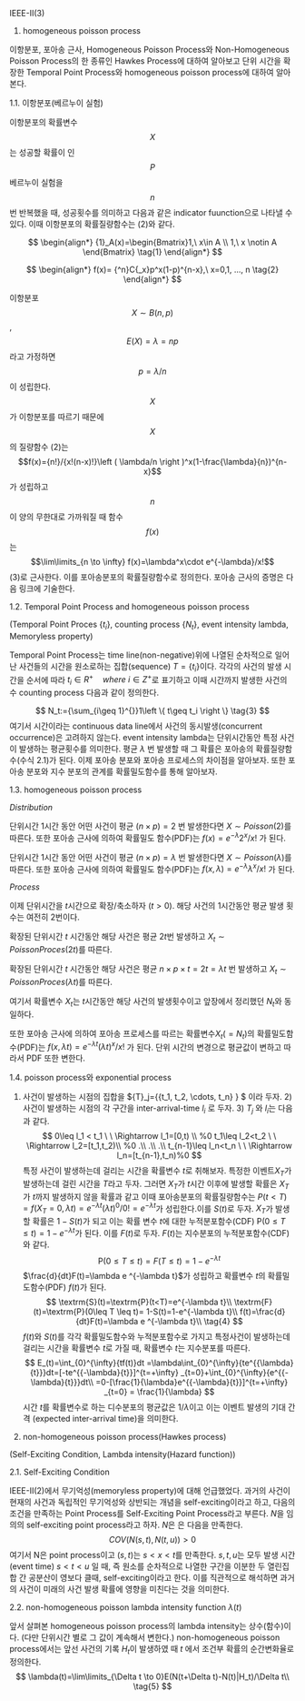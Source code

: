 IEEE-II(3)

1. homogeneous poisson process

이항분포, 포아송 근사, Homogeneous Poisson Process와 Non-Homogeneous Poisson Process의 한 종류인 Hawkes Process에 대하여 알아보고 단위 시간을 확장한 Temporal Point Process와 homogeneous poisson process에 대하여 알아본다.



1.1. 이항분포(베르누이 실험)

 이항분포의 확률변수 $$X$$는 성공할 확률이 인 $$P$$ 베르누이 실험을 $$n$$번 반복했을 때, 성공횟수를 의미하고 다음과 같은 indicator fuunction으로 나타낼 수 있다. 이때 이항분포의 확률질량함수는 (2)와 같다. 


$$
\begin{align*}
{1}_A(x)=\begin{Bmatrix}1,\  x\in A
\\ 1,\  x \notin A
  \end{Bmatrix}
  \tag{1}
  \end{align*}
$$

$$
\begin{align*}
f(x)= {^n}C{_x}p^x(1-p)^{n-x},\ x=0,1, ..., n
\tag{2}
\end{align*}
$$

 이항분포 $$X \sim B(n,p)$$, $$E(X)=\lambda=np$$ 라고 가정하면 $$p=\lambda/n$$ 이 성립한다. $$X$$가 이항분포를 따르기 때문에 $$X$$의 질량함수 (2)는 $$f(x)={n!}/{x!(n-x)!}\left ( \lambda/n \right )^x(1-\frac{\lambda}{n})^{n-x}$$가 성립하고 $$n$$이 양의 무한대로 가까워질 때 함수$$f(x)$$는 $$\lim\limits_{n \to \infty} f(x)=\lambda^x\cdot e^{-\lambda}/x!$$  (3)로 근사한다. 이를 포아송분포의 확률질량함수로 정의한다. 포아송 근사의 증명은 다음 링크에 기술한다.



1.2. Temporal Point Process and homogeneous poisson process 

(Temporal Point Proces $\{t_i \}$, counting process $\{N_t\}$, event intensity lambda, Memoryless property)

 Temporal Point Process는 time line(non-negative)위에 나열된 순차적으로 일어난 사건들의 시간을 원소로하는 집합(sequence) $T=\{t_i\}$이다. 각각의 사건의 발생 시간을 순서에 따라 $t_i \in R^+ \quad where \  i \in Z^+$로 표기하고 이때 시간까지 발생한 사건의 수 counting process 다음과 같이 정의한다. 

$$
N_t:={\sum_{i\geq 1}^{}}1\left \{ t\geq t_i \right \}
\tag{3}
$$
 여기서 시간이라는 continuous data line에서 사건의 동시발생(concurrent occurrence)은 고려하지 않는다. event intensity lambda는 단위시간동안 특정 사건이 발생하는 평균횟수를 의미한다. 평균 $\lambda$ 번 발생할 때 그 확률은 포아송의 확률질량함수(수식 2.1)가 된다. 이제 포아송 분포와 포아송 프로세스의 차이점을 알아보자. 또한 포아송 분포와 지수 분포의 관계를 확률밀도함수를 통해 알아보자.



1.3. homogeneous poisson process

*Distribution*

단위시간 1시간 동안 어떤 사건이 평균 $(n \times p) = 2$ 번 발생한다면 $X \sim Poisson(2)$를 따른다. 또한 포아송 근사에 의하여 확률밀도 함수(PDF)는 $f(x)={e^{-\lambda}2^x}/{x!}$ 가 된다.

단위시간 1시간 동안 어떤 사건이 평균 $(n \times p) = \lambda$ 번 발생한다면 $X \sim Poisson(\lambda)$를 따른다. 또한 포아송 근사에 의하여 확률밀도 함수(PDF)는 $f(x, \lambda)={e^{-\lambda}\lambda^x}/{x!}$ 가 된다.

*Process*

이제 단위시간을 $t$시간으로 확장/축소하자 $(t>0)$. 해당 사건의 1시간동안 평균 발생 횟수는 여전히 2번이다. 

확장된 단위시간 $t$ 시간동안 해당 사건은 평균 $2t$번 발생하고 $X_t \sim PoissonProces(2t)$를 따른다.

확장된 단위시간 $t$ 시간동안 해당 사건은 평균 $n \times p \times t = 2t = \lambda t$ 번 발생하고 $X_t \sim PoissonProces(\lambda t)$를 따른다.

여기서 확률변수 $X_t$는 $t$시간동안 해당 사건의 발생횟수이고 앞장에서 정리했던 $N_t$와 동일하다.

또한 포아송 근사에 의하여 포아송 프로세스를 따르는 확률변수$X_t (= N_t)$의 확률밀도함수(PDF)는 $f(x,\lambda t)=e^{-\lambda t}(\lambda t)^x/x!$ 가 된다. 단위 시간의 변경으로 평균값이 변하고 따라서 PDF 또한 변한다.



1.4. poisson process와 exponential process

1) 사건이 발생하는 시점의 집합을 ${T}_j=\{{t_1, t_2, \cdots, t_n} \} $ 이라 두자. 2) 사건이 발생하는 시점의 각 구간을  inter-arrival-time $l_i$ 로 두자. 3) $T_j$ 와 $l_i$는 다음과 같다.
$$
0\leq l_1 < t_1 \ \ \Rightarrow l_1=[0,t) \\ %0
t_1\leq l_2<t_2 \ \ \Rightarrow l_2=[t_1,t_2)\\ %0
.\\
.\\
.\\
t_{n-1}\leq l_n<t_n \ \ \Rightarrow l_n=[t_{n-1},t_n)%0
$$
특정 사건이 발생하는데 걸리는 시간을 확률변수 $t$로 취해보자. 특정한 이벤트$X_T$가 발생하는데 걸린 시간을 $T$라고 두자. 그러면 $X_T$가 $t$시간 이후에 발생할 확률은 $X_T$가 $t$까지 발생하지 않을 확률과 같고 이때 포아송분포의 확률질량함수는 $P(t<T)=f(X_T=0, \lambda t)=e^{-\lambda t}(\lambda t)^0/0!=e^{-\lambda t}$가 성립한다.이를 $S(t)$로 두자. $X_T$가 발생할 확률은 $1-S(t)$가 되고 이는 확률 변수 $t$에 대한 누적분포함수(CDF) $\textrm{P}(0\leq {T}\leq t)=1-e^{-\lambda t}$가 된다. 이를 $F(t)$로 두자. $F(t)$는 지수분포의 누적분포함수(CDF)와 같다.
$$
\textrm{P}(0\leq T\leq t)=F(T\leq t)=1-e^{-\lambda t}
\tag{exponential distribution CDF}
$$
$\frac{d}{dt}F(t)=\lambda e ^{-\lambda t}$가 성립하고 확률변수 $t$의 확률밀도함수(PDF) $f(t)$가 된다.
$$
\textrm{S}(t)=\textrm{P}(t<T)=e^{-\lambda t}\\
\textrm{F}(t)=\textrm{P}(0\leq T \leq t)= 1-S(t)=1-e^{-\lambda t}\\
f(t)=\frac{d}{dt}F(t)=\lambda e ^{-\lambda t}\\
\tag{4}
$$
$f(t)$와 $S(t)$를 각각 확률밀도함수와 누적분포함수로 가지고 특정사건이 발생하는데 걸리는 시간을 확률변수 $t$로 가질 때, 확률변수 $t$는 지수분포를 따른다.
$$
E_(t)=\int_{0}^{\infty}{tf(t)}dt
=\lambda\int_{0}^{\infty}{te^{{\lambda}{t}}}dt=[-te^{{-\lambda}{t}}]^{t=+\infty} _{t=0}+\int_{0}^{\infty}{e^{{-\lambda}{t}}}dt\\
=0-[\frac{1}{\lambda}e^{{-\lambda}{t}}]^{t=+\infty} _{t=0} = \frac{1}{\lambda}
$$
시간 $t$를 확률변수로 하는 디수분포의 평균값은 $1/\lambda$이고 이는 이벤트 발생의 기대 간격 (expected inter-arrival time)을 의미한다.



2. non-homogeneous poisson process(Hawkes process)

(Self-Exciting Condition, Lambda intensity(Hazard function))

2.1. Self-Exciting Condition

IEEE-II(2)에서 무기억성(memoryless property)에 대해 언급했었다. 과거의 사건이 현재의 사건과 독립적인 무기억성와 상반되는 개념을 self-exciting이라고 하고, 다음의 조건을 만족하는 Point Process를 Self-Exciting Point Process라고 부른다. $N$을 임의의 self-exciting point process라고 하자. $N$은 은 다음을 만족한다.
$$
COV(N(s,t), N(t,u)) > 0
$$
여기서 N은 point process이고 $(s,t)$는 $s<x<t$를 만족한다. $s,t,u$는 모두 발생 시간(event time) $s<t<u$ 일 때, 즉 원소를 순차적으로 나열한 구간을 이분한 두 열린집합 간 공분산이 영보다 클때, self-exciting이라고 한다. 이를 직관적으로 해석하면 과거의 사건이 미래의 사건 발생 확률에 영향을 미친다는 것을 의미한다.

2.2. non-homogeneous poisson lambda intensity function $\lambda(t)$

 앞서 살펴본 homogeneous poisson process의 lambda intensity는 상수(함수)이다. (다만 단위시간 별로 그 값이 계속해서 변한다.) non-homogeneous poisson process에서는 앞선 사건의 기록 $H_t$이 발생하였 때 $t$ 에서 조건부 확률의 순간변화율로 정의한다.
$$
\lambda(t)=\lim\limits_{\Delta t \to 0}E(N(t+\Delta t)-N(t)|H_t)/\Delta t\\
\tag{5}
$$






